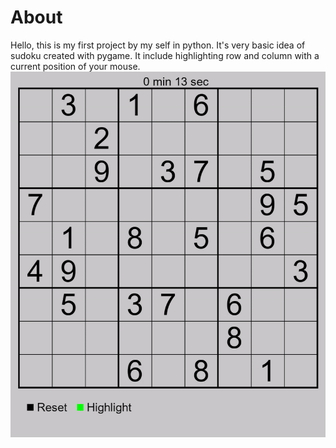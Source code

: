 # About
Hello, this is my first project by my self in python. It's very basic idea of sudoku created with pygame. It include highlighting row and column with a current position of your mouse.
![highlight position](./Photos/Board_with_highlight.gif)